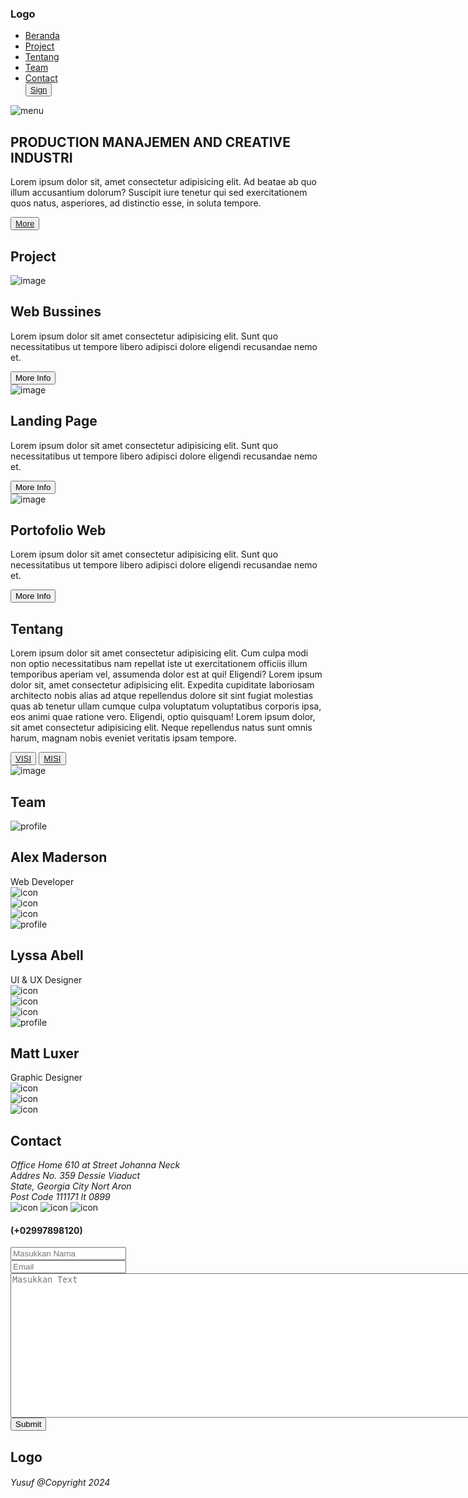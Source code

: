 <!DOCTYPE html>
<html lang="en">
<head>
    <meta charset="UTF-8">
    <meta name="viewport" content="width=device-width, initial-scale=1.0">
    <link rel="stylesheet" href="style.css">
    <title>latihan</title>
</head>
<body>
    <section>
        <nav>
            <div class="row-navbar">
                <h1 class="logo">Logo</h1>
                <div class="navbar">
                   <ul class="u-list" >
                      <li class="list-item"><a class="link-nav" href="Beranda.html">Beranda</a></li>
                      <li class="list-item"><a class="link-nav" href="project.html">Project</a></li>
                      <li class="list-item"><a class="link-nav" href="tentang.html">Tentang</a></li>
                      <li class="list-item"><a class="link-nav" href="team.html">Team</a></li>
                      <li class="list-item"><a class="link-nav" href="contact.html">Contact</a></li>
                      <div class="w-b">
                        <button id="btn-sign">
                          <a class="link-btn-sign" href="#">Sign</a>
                        </button>
                      </div>
                    </ul>
                   <div class="wrapper-menu">
                      <img src="icon-kebab.png" alt="menu" class="menu">
                   </div>
                </div>
            </div>
        </nav>
    </section>
    <section>
    <!-- Startcode01 -->
    <main>
        <div class="container">
            <div class="wrapper">
                <h1 class="heading-text">
                    PRODUCTION MANAJEMEN
                    AND <span>CREATIVE INDUSTRI</span>
                </h1>
                <p class="p-01">
                    Lorem ipsum dolor sit, amet consectetur adipisicing elit.
                    Ad beatae ab quo illum accusantium dolorum? Suscipit iure 
                    tenetur qui sed exercitationem quos natus, asperiores, 
                    ad distinctio esse, in soluta tempore.
                </p>
                <button id="btn-download">
                    <a class="more" href="#">More</a>
                </button>
            </div>
            <div class="banner">
                <img src="banner.svg" alt="" class="image-banner">
            </div>
        </div>
    </main>
    <!-- Startcode02 -->
    <main>
        <div class="container01">
            <div class="wrapper01">
                <h1 class="heading-text01">
                    Project
                </h1>
            </div>
            <div class="flex-container">
                <div class="flex-item">
                   <img src="busines.png" alt="image" class="Image-Card">
                   <h1 class="heading-text02">Web Bussines</h1>
                   <p class="p02">
                     Lorem ipsum dolor sit amet consectetur adipisicing elit. 
                     Sunt quo necessitatibus ut tempore libero 
                     adipisci dolore eligendi recusandae nemo et.
                   </p>
                   <button id="btn-card">More Info</button>
                </div>
                <div class="flex-item">
                   <img src="landing.png" alt="image" class="Image-Card">
                   <h1 class="heading-text02">Landing Page</h1>
                   <p class="p02">
                     Lorem ipsum dolor sit amet consectetur adipisicing elit. 
                     Sunt quo necessitatibus ut tempore libero 
                     adipisci dolore eligendi recusandae nemo et.
                   </p>
                   <button id="btn-card">More Info</button>
                </div>
                <div class="flex-item">
                   <img src="porto.png" alt="image" class="Image-Card">
                   <h1 class="heading-text02">Portofolio Web</h1>
                   <p class="p02">
                     Lorem ipsum dolor sit amet consectetur adipisicing elit. 
                     Sunt quo necessitatibus ut tempore libero 
                     adipisci dolore eligendi recusandae nemo et.
                   </p>
                   <button id="btn-card">More Info</button>
                </div>  
             </div>
        </div>
    </main>
    <!-- StartCode03 -->
    <main>
        <div class="container02">
            <div class="wrapper-box02">
                <h1 class="text-tentang-02">
                    Tentang
                </h1>
                <p class="text-tentang">
                    Lorem ipsum dolor sit amet consectetur adipisicing elit. Cum culpa 
                    modi non optio necessitatibus nam repellat iste ut exercitationem 
                    officiis illum temporibus aperiam vel, assumenda dolor est at qui! Eligendi?
                    Lorem ipsum dolor sit, amet consectetur adipisicing elit. Expedita cupiditate laboriosam 
                    architecto nobis alias ad atque repellendus dolore sit sint fugiat molestias quas ab 
                    tenetur ullam cumque culpa voluptatum voluptatibus corporis ipsa, eos animi quae ratione 
                    vero. Eligendi, optio quisquam! Lorem ipsum dolor, sit amet consectetur adipisicing elit. 
                    Neque repellendus natus sunt omnis harum, magnam nobis eveniet veritatis ipsam tempore.
                </p>
                <div class="btn-container">
                <button id="btn-dwn">
                    <a href="#" class="link-download">VISI</a>
                </button>
                <button id="btn-dwn1">
                    <a href="#" class="link-download1">MISI</a>
                </button>
                </div>
            </div>
            <div class="wrapper-box03">
                <div class="right-container">
                    <img src="team.png" alt="image" class="banner-tentang">
                </div>
            </div>
        </div>
    </main>
    <!-- StartCode04 -->
    <main>
        <div class="container03">
            <div class="wrapper-center">
                <h1 class="text-center">Team</h1>
            </div>
            <div class="grid-container-profile">
                <div class="grid-item-profile">
                    <div class="rounded-image">
                        <img src="profile1.png" alt="profile" class="Image-Circle">
                    </div>
                    <div class="flex">
                        <h1 class="name">
                            Alex Maderson
                        </h1>
                        <div class="status">Web Developer</div>
                        <div class="wrapper-Icon">
                            <div class="w-icon">
                                <img class="ic-01" src="facebook-icon.png" alt="icon">
                            </div>
                            <div class="w-icon">
                                <img class="ic-01" src="instagram-icon.png" alt="icon">
                            </div>
                            <div class="w-icon">
                                <img class="ic-01" src="linked-icon.png" alt="icon">
                            </div>
                        </div>
                    </div>
                </div>
                <div class="grid-item-profile">
                    <div class="rounded-image">
                        <img src="profile2.png" alt="profile" class="Image-Circle">
                    </div>
                    <div class="flex">
                        <h1 class="name">
                            Lyssa Abell
                        </h1>
                        <div class="status">
                            UI & UX Designer
                        </div>
                        <div class="wrapper-Icon">
                            <div class="w-icon">
                                <img class="ic-01" src="facebook-icon.png" alt="icon">
                            </div>
                            <div class="w-icon">
                                <img class="ic-01" src="instagram-icon.png" alt="icon">
                            </div>
                            <div class="w-icon">
                                <img class="ic-01" src="linked-icon.png" alt="icon">
                            </div>
                        </div>
                    </div>
                </div>
                <div class="grid-item-profile">
                    <div class="rounded-image">
                        <img src="profile3.png" alt="profile" class="Image-Circle">
                    </div>
                    <div class="flex">
                        <h1 class="name">
                            Matt Luxer
                        </h1>
                        <div class="status">
                            Graphic Designer
                        </div>
                        <div class="wrapper-Icon">
                            <div class="w-icon">
                                <img class="ic-01" src="facebook-icon.png" alt="icon">
                            </div>
                            <div class="w-icon">
                                <img class="ic-01" src="instagram-icon.png" alt="icon">
                            </div>
                            <div class="w-icon">
                                <img class="ic-01" src="linked-icon.png" alt="icon">
                            </div>
                        </div>
                    </div>
                </div>
            </div>
        </div>
    </main>
    <!-- StartCode05 -->
    <main>
        <div class="container04">
            <div class="left-contact">
               <div class="wrapper-EndContact">
                  <h1 class="End-Heading">
                   Contact
                  </h1>
                  <div class="address">
                    <address>
                      Office Home 610 at Street Johanna Neck <br>
                      Addres No. 359 Dessie Viaduct <br>
                      State, Georgia City Nort Aron <br>
                      Post Code 111171 lt 0899
                    </address>
                  </div>
               </div>
               <div class="box"></div>
               <div class="Wrapper-End-From">
                  <div class="flex-container-item">
                     <div class="box-icon">
                        <img class="end-icon" src="icon-e1.png" alt="icon">
                        <img class="end-icon" src="icon-e2.png" alt="icon">
                        <img class="end-icon" src="icon-e3.png" alt="icon">
                     </div>
                     <div class="box-tel">
                       <h4 class="tel">(+02997898120)</h4>
                     </div>
                  </div>
               </div>
            </div>
            <div class="right-form">
                <form action="">
                    <div class="b-x">
                     <input type="text" placeholder="Masukkan Nama">
                    </div>
                    <div class="b-x">
                     <input type="email" placeholder="Email">
                    </div>
                    <textarea cols="90" rows="15" placeholder="Masukkan Text"></textarea>
                    <button class="btn-s">
                        Submit
                    </button>
                </form>
            </div>
        </div>
    </main>
    <!-- Footer -->
    <main>
        <div class="wrapper-end-content">
            <div class="flex-content">
                <div class="flex-footer-logo">
                   <h1 class="logo-end">
                     Logo
                   </h1>
                </div>
                <div class="cpy-back">
                    <div class="cpyrigt">
                        <h6> Yusuf @Copyright 2024</h6>
                    </div>
               </div>
            </div>
        </div>
    </main>
    </section>
</body>
</html>

